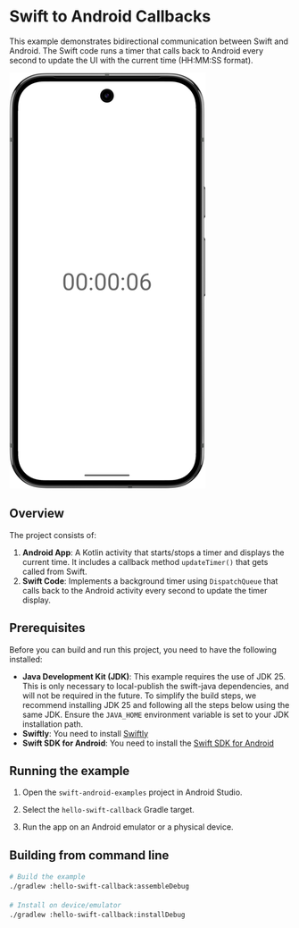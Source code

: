 # Swift to Android Callbacks

This example demonstrates bidirectional communication between Swift and Android. The Swift code runs a timer that calls back to Android every second to update the UI with the current time (HH:MM:SS format).

![Screenshot](screenshot.png)

## Overview

The project consists of:

1. **Android App**: A Kotlin activity that starts/stops a timer and displays the current time. It includes a callback method `updateTimer()` that gets called from Swift.
2. **Swift Code**: Implements a background timer using `DispatchQueue` that calls back to the Android activity every second to update the timer display.

## Prerequisites

Before you can build and run this project, you need to have the following installed:

* **Java Development Kit (JDK)**: This example requires the use of JDK 25. This is only necessary to local-publish the swift-java dependencies, and will not be required in the future. To simplify the build steps, we recommend installing JDK 25 and following all the steps below using the same JDK. Ensure the `JAVA_HOME` environment variable is set to your JDK installation path.
* **Swiftly**: You need to install [Swiftly](https://www.swift.org/install/)
* **Swift SDK for Android**: You need to install the [Swift SDK for Android](https://swift.org/install)

## Running the example

1. Open the `swift-android-examples` project in Android Studio.

2. Select the `hello-swift-callback` Gradle target.

3. Run the app on an Android emulator or a physical device.

## Building from command line

```bash
# Build the example
./gradlew :hello-swift-callback:assembleDebug

# Install on device/emulator
./gradlew :hello-swift-callback:installDebug
```
